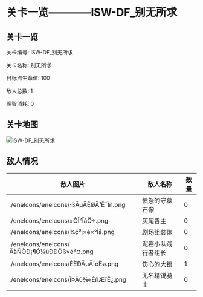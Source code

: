 # 关卡一览————ISW-DF_别无所求


## 关卡一览

关卡编号: ISW-DF_别无所求

关卡名称: 别无所求

目标点生命值: 100

敌人总数: 1

理智消耗: 0


## 关卡地图
![ISW-DF_别无所求](./oprMap/ISW-DF_别无所求.png)

## 敌人情况

| 敌人图片 | 敌人名称 | 数量  |
|---------|-----|-----|
| ./eneIcons/eneIcons/·ßÅ­µÄÊØÄ¹Ê¯Ïñ.png| 愤怒的守墓石像  |   0  |
| ./eneIcons/eneIcons/»ÒÎ²ÏãÖ÷.png| 灰尾香主  |   0  |
| ./eneIcons/eneIcons/¾ç³¡×é×°Ìå.png| 剧场组装体  |   0  |
| ./eneIcons/eneIcons/ÄàÑÒÐ¡¶Ó¼ùÐÐÕß×é³¤.png| 泥岩小队践行者组长  |   0  |
| ./eneIcons/eneIcons/ÉËÐÄµÄ´óËø.png| 伤心的大锁  |   1  |
| ./eneIcons/eneIcons/ÎÞÃû¾«ÈñÆïÊ¿.png| 无名精锐骑士  |   0  |
